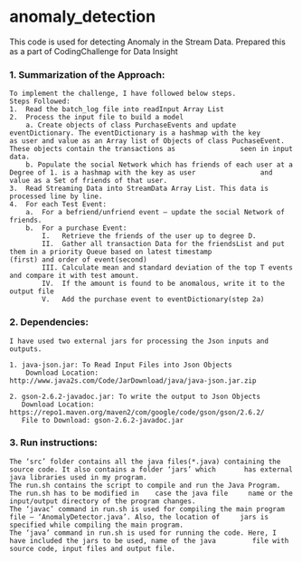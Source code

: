 # anomaly_detection
This code is used for detecting Anomaly in the Stream Data. Prepared this as a part of CodingChallenge for Data Insight

### 1.	Summarization of the Approach: ###
    To implement the challenge, I have followed below steps.
    Steps Followed:
    1.	Read the batch_log file into readInput Array List
    2.	Process the input file to build a model
        a. Create objects of class PurchaseEvents and update eventDictionary. The eventDictionary is a hashmap with the key              as user and value as an Array list of Objects of class PuchaseEvent. These objects contain the transactions as                seen in input data.
        b. Populate the social Network which has friends of each user at a Degree of 1. is a hashmap with the key as user                and value as a Set of friends of that user.
    3.	Read Streaming Data into StreamData Array List. This data is processed line by line.
    4.	For each Test Event:
        a.	For a befriend/unfriend event – update the social Network of friends.
        b.	For a purchase Event:
            I.	 Retrieve the friends of the user up to degree D.
            II.	 Gather all transaction Data for the friendsList and put them in a priority Queue based on latest timestamp                    (first) and order of event(second)
            III. Calculate mean and standard deviation of the top T events and compare it with test amount.
            IV.	 If the amount is found to be anomalous, write it to the output file
            V.	 Add the purchase event to eventDictionary(step 2a)


### 2.	Dependencies: ###

    I have used two external jars for processing the Json inputs and outputs.
    
    1. java-json.jar: To Read Input Files into Json Objects
        Download Location: http://www.java2s.com/Code/JarDownload/java/java-json.jar.zip
              
    2. gson-2.6.2-javadoc.jar: To write the output to Json Objects
       Download Location: https://repo1.maven.org/maven2/com/google/code/gson/gson/2.6.2/
       File to Download: gson-2.6.2-javadoc.jar


### 3.	Run instructions: ###

    The ‘src’ folder contains all the java files(*.java) containing the source code. It also contains a folder ‘jars’ which       has external java libraries used in my program. 
    The run.sh contains the script to compile and run the Java Program. The run.sh has to be modified in    case the java file     name or the input/output directory of the program changes. 
    The ‘javac’ command in run.sh is used for compiling the main program file – ‘AnomalyDetector.java’. Also, the location of     jars is specified while compiling the main program.
    The ‘java’ command in run.sh is used for running the code. Here, I have included the jars to be used, name of the java         file with source code, input files and output file.
    
